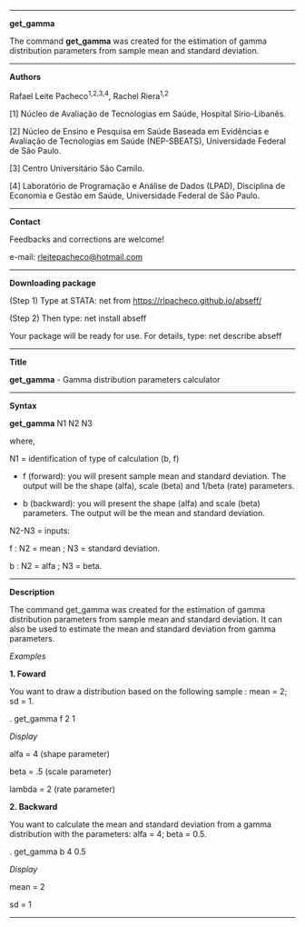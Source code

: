 -------------------------------------------------------------------------------------------------------------------------------------------------------------------
**get_gamma**

The command **get_gamma** was created for the estimation of gamma distribution parameters from sample mean and standard deviation.

--------------------------------------------------------------------------------------------------------------------------------------------------------------------
**Authors**

Rafael Leite Pacheco<sup>1,2,3,4</sup>, Rachel Riera<sup>1,2</sup>

[1] Núcleo de Avaliação de Tecnologias em Saúde, Hospital Sírio-Libanês.

[2] Núcleo de Ensino e Pesquisa em Saúde Baseada em Evidências e Avaliação de Tecnologias em Saúde (NEP-SBEATS), Universidade Federal de São Paulo.

[3] Centro Universitário São Camilo.

[4] Laboratório de Programação e Análise de Dados (LPAD), Disciplina de Economia e Gestão em Saúde, Universidade Federal de São Paulo.

-------------------------------------------------------------------------------------------------------------------------------------------------------------------
**Contact**

Feedbacks and corrections are welcome!

e-mail: rleitepacheco@hotmail.com

-------------------------------------------------------------------------------------------------------------------------------------------------------------------
**Downloading package**

(Step 1) Type at STATA: net from https://rlpacheco.github.io/abseff/

(Step 2) Then type: net install abseff

Your package will be ready for use. For details, type: net describe abseff

-------------------------------------------------------------------------------------------------------------------------------------------------------------------
**Title**

**get_gamma** - Gamma distribution parameters calculator

-------------------------------------------------------------------------------------------------------------------------------------------------------------------
**Syntax**

**get_gamma** N1 N2 N3

where,

N1 = identification of type of calculation (b, f)

  - f (forward): you will present sample mean and standard deviation. The output will be the shape (alfa), scale (beta) and 1/beta (rate) parameters.
    
  - b (backward): you will present the shape (alfa) and scale (beta) parameters. The output will be the mean and standard deviation.

N2-N3 = inputs:

  f : N2 = mean ; N3 = standard deviation.
  
  b : N2 = alfa ; N3 = beta.

-------------------------------------------------------------------------------------------------------------------------------------------------------------------
**Description**

The command get_gamma was created for the estimation of gamma distribution parameters from sample mean and standard deviation. It can also be used to estimate the mean and standard deviation from gamma parameters.

*Examples*

**1. Foward**

You want to draw a distribution based on the following sample : mean = 2; sd = 1.

. get_gamma f 2 1

*Display*

alfa = 4 (shape parameter)

beta = .5 (scale parameter)

lambda = 2 (rate parameter)

**2. Backward**

You want to calculate the mean and standard deviation from a gamma distribution with the parameters: alfa = 4; beta = 0.5.

. get_gamma b 4 0.5

*Display*

mean = 2

sd = 1

-------------------------------------------------------------------------------------------------------------------------------------------------------------------

